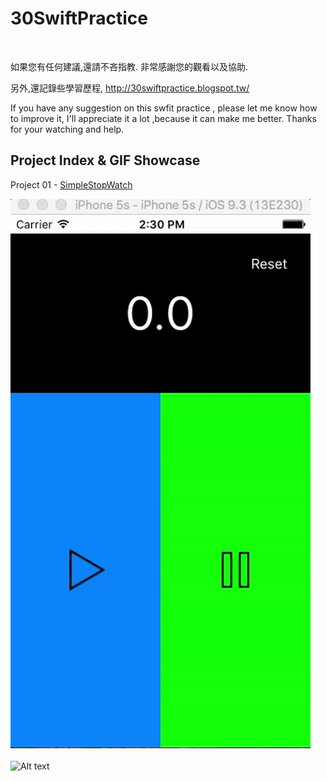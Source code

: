 # 30SwiftPractice
<br /> 
<p>
如果您有任何建議,還請不吝指教.
非常感謝您的觀看以及協助.

另外,還記錄些學習歷程,
http://30swiftpractice.blogspot.tw/

If you have any suggestion on this swfit practice , please let me know how to improve it, 
I'll appreciate it a lot ,because it can make me better. 
Thanks for your watching and help.
</p>


## Project Index & GIF Showcase ##

Project 01 - [SimpleStopWatch](https://github.com/q2650108/30SwiftPractice/tree/master/Project-01-SimpleStopWatch)

![Alt text](https://github.com/q2650108/30SwiftPractice/blob/master/Project-01-SimpleStopWatch/1_1.gif?raw=true)
<br />
<br />
![Alt text](https://github.com/q2650108/30SwiftPractice/blob/master/Project-01-SimpleStopWatch/1_2.gif?raw=true)
